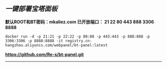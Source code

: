 ***一键部署宝塔面板***
--
**默认ROOT和BT密码：mkaliez.com
已开放端口： 21 22 80 443 888 3306 8888**

```    
docker run -d -p 21:21 -p 22:22 -p 80:80 -p 443:443 -p 888:888 -p 3306:3306 -p 8888:8888 -it registry.cn-hangzhou.aliyuncs.com/webpanel/bt-panel:latest
```
**https://github.com/Re-s/bt-panel.git**

------
